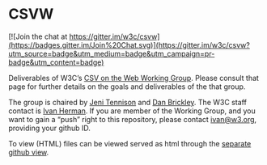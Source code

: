 CSVW
====

[![Join the chat at https://gitter.im/w3c/csvw](https://badges.gitter.im/Join%20Chat.svg)](https://gitter.im/w3c/csvw?utm_source=badge&utm_medium=badge&utm_campaign=pr-badge&utm_content=badge)

Deliverables of W3C’s [CSV on the Web Working Group](http://www.w3.org/2013/csvw). Please consult that page for further details on the goals and deliverables of the that group.

The group is chaired by [Jeni Tennison](http://theodi.org/team/jeni-tennison) and [Dan Brickley](http://danbri.org/). The W3C staff contact is [Ivan Herman](http://www.w3.org/People/Ivan/). If you are member of the Working Group, and you want to gain a “push” right to this repository, please contact <ivan@w3.org>, providing your github ID.

To view (HTML) files can be viewed served as html through the [separate github view](http://w3c.github.io/csvw/).
